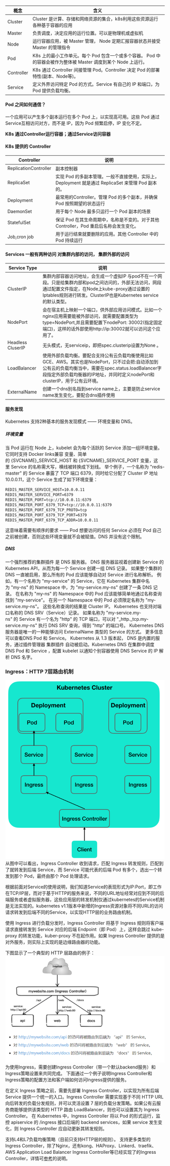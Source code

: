 概念 |	含义
-|-
Cluster |	Cluster 是计算、存储和网络资源的集合，k8s利用这些资源运行各种基于容器的应用
Master |	负责调度，决定应用的运行位置。可以是物理机或虚拟机
Node	|运行容器应用，被 Master 管理， Node 定期汇报容器状态并接受 Master 的管理指令
Pod |	K8s 上的最小工作单元。每个 Pod 包含一个或多个容器。 Pod 中的容器会被作为整体被 Master 调度到某个 Node 上运行。
Controller |	K8s 通过 Controller 间接管理 Pod。Controller 决定 Pod 的部署特性(副本、Node等)。
Service |	定义外界访问特定 Pod 的方式。Service 有自己的 IP 和端口，为 Pod 提供负载均衡。

#### Pod 之间如何通信？

一个应用可以产生多个副本运行在多个 Pod 上，以实现高可用。这些 Pod 通过Service互相访问对方，而不是 IP，因为 Pod 频繁启停，IP 变化不定。

**K8s 通过Controller运行容器；通过Service访问容器**

#### K8s 提供的 Controller

Controller | 说明
-|-
ReplicationController | 副本控制器
ReplicaSet |	实现 Pod 的多副本管理。一般不直接使用，实际上，Deployment 就是通过 ReplicaSet 来管理 Pod 副本的。
Deployment |	最常用的Controller。管理 Pod 的多个副本，并确保 Pod 按照期望的状态运行
DaemonSet |	用于每个 Node 最多只运行一个 Pod 副本的场景
StatefulSet |	保证 Pod 在其生命周期中，名称是不变的。对于其他 Controller，Pod 重启后名称会发生变化。
Job,cron job |	用于运行结束就要删除的应用。其他 Controller 中的 Pod 持续运行



#### Services 一般有两种访问 对集群内部的访问， 集群外部的访问
Service Type | 说明
-|-
ClusterIP  | 集群内部容器访问地址，会生成一个虚拟IP 与pod不在一个网段。只是给集群内部和pod之间访问的，外部无法访问，网段通过配置文件指定，在Node上kube-proxy通过设置的Iptables规则进行转发。ClusterIP也是Kubernetes service的默认类型。
NodePort  | 会在宿主机上映射一个端口，供外部应用访问模式。比如一个nginx应用需要能被外部访问，就需要配置类型为type=NodePort,并且需要配置下nodePort: 30002(指定固定端口)，这样的话外部使用http://ip:30002就可以访问这个应用了。
Headless CluserIP   | 无头模式，无serviceip，即把spec.clusterip设置为None 。
LoadBalancer   | 使用外部负载均衡。要配合支持公有云负载均衡使用比如GCE、AWS。其实也是NodePort，只不过会把<NodeIP>:<NodePort>自动添加到公有云的负载均衡当中，需要在spec.status.loadBalancer字段指定外部负载均衡器的IP地址，并同时定义nodePort和clusterIP，用于公有云环境。
ExternalName   |    创建一个dns别名指到service name上，主要是防止service name发生变化，要配合dns插件使用


#### 服务发现
Kubernetes 支持2种基本的服务发现模式 —— 环境变量和 DNS。

##### 环境变量
当 Pod 运行在 Node 上，kubelet 会为每个活跃的 Service 添加一组环境变量。 它同时支持 Docker links兼容 变量、简单的 {SVCNAME}_SERVICE_HOST 和 {SVCNAME}_SERVICE_PORT 变量，这里 Service 的名称需大写，横线被转换成下划线。
举个例子，一个名称为 "redis-master" 的 Service 暴露了 TCP 端口 6379，同时给它分配了 Cluster IP 地址 10.0.0.11，这个 Service 生成了如下环境变量：
```
REDIS_MASTER_SERVICE_HOST=10.0.0.11
REDIS_MASTER_SERVICE_PORT=6379
REDIS_MASTER_PORT=tcp://10.0.0.11:6379
REDIS_MASTER_PORT_6379_TCP=tcp://10.0.0.11:6379
REDIS_MASTER_PORT_6379_TCP_PROTO=tcp
REDIS_MASTER_PORT_6379_TCP_PORT=6379
REDIS_MASTER_PORT_6379_TCP_ADDR=10.0.0.11
```
这意味着需要有顺序的要求 —— Pod 想要访问的任何 Service 必须在 Pod 自己之前被创建，否则这些环境变量就不会被赋值。DNS 并没有这个限制。
##### DNS
一个强烈推荐的集群插件 是 DNS 服务器。 DNS 服务器监视着创建新 Service 的 Kubernetes API，从而为每一个 Service 创建一组 DNS 记录。 如果整个集群的 DNS 一直被启用，那么所有的 Pod 应该能够自动对 Service 进行名称解析。
例如，有一个名称为 "my-service" 的 Service，它在 Kubernetes 集群中名为 "my-ns" 的 Namespace 中，为 "my-service.my-ns" 创建了一条 DNS 记录。 在名称为 "my-ns" 的 Namespace 中的 Pod 应该能够简单地通过名称查询找到 "my-service"。 在另一个 Namespace 中的 Pod 必须限定名称为 "my-service.my-ns"。 这些名称查询的结果是 Cluster IP。
Kubernetes 也支持对端口名称的 DNS SRV（Service）记录。 如果名称为 "my-service.my-ns" 的 Service 有一个名为 "http" 的 TCP 端口，可以对 "_http._tcp.my-service.my-ns" 执行 DNS SRV 查询，得到 "http" 的端口号。
Kubernetes DNS 服务器是唯一的一种能够访问 ExternalName 类型的 Service 的方式。 更多信息可以查看DNS Pod 和 Service。
Kubernetes 从 1.3 版本起， DNS 是内置的服务，通过插件管理器 集群插件 自动被启动。Kubernetes DNS 在集群中调度 DNS Pod 和 Service ，配置 kubelet 以通知个别容器使用 DNS Service 的 IP 解析 DNS 名字。


### Ingress：HTTP 7层路由机制
![ingress](../img/ingress_2.png)
从图中可以看出，Ingress Controller 收到请求，匹配 Ingress 转发规则，匹配到了就转发到后端 Service，而 Service 可能代表的后端 Pod 有多个，选出一个转发到那个 Pod，最终由那个 Pod 处理请求。

根据前面对Service的使用说明，我们知道Service的表现形式为IP:Port，即工作在TCP/IP层，而对于基于HTTP的服务来说，不同的URL地址经常对应到不同的后端服务或者虚拟服务器，这些应用层的转发机制仅通过kubernetes的Service机制是无法实现的。kubernetes v1.1版本中新增的Ingress资源对象将不同URL的访问请求转发到后端不同的Service，以实现HTTP层的业务路由机制。

使用 Ingress 进行负载分发时，Ingress Controller 将基于 Ingress 规则将客户端请求直接转发到 Service 对应的后端 Endpoint（即 Pod）上，这样会跳过 kube-proxy 的转发功能，kuber-proxy 不在起作用。如果 Ingress Controller 提供的是对外服务，则实际上实现的是边缘路由器的功能。

下图显示了一个典型的 HTTP 层路由的例子：
![ingress](../img/ingress_1.png)
为使用Ingress，需要创建Ingress Controller（带一个默认backend服务）和Ingress策略设置来共同完成。
下面通过一个例子说明Ingress Controller和Ingress策略的配置方法和客户端如何访问Ingress提供的服务。

在定义 Ingress 策略之前，需要先部署 Ingress Controller，以实现为所有后端 Service 提供一个统一的入口。Ingress Controller 需要实现基于不同 HTTP URL 向后转发的负载分发规则，并可以灵活设置 7 层的负载分发策略。如果公有云服务商能够提供该类型的 HTTP 路由 LoadBalancer，则也可以设置其为 Ingress Controller。
在 Kubernetes 中，Ingress Controller 将以 Pod 的形式运行，监控 apiservice 的 /ingress 接口后端的 backend services，如果 service 发生变化，则 Ingress Controller 应自动更新其转发规则。


支持L4和L7负载均衡策略（目前只支持HTTP层的规则）。
支持更多类型的Ingress Controller，除了Nginx，还有kong、HAProxy、Linkerd、traefik、AWS Application Load Balancer Ingress Controller等已经实现了的Ingress Controller，详情可[参考](https://github.com/kubernetes/ingress-nginx/blob/master/docs/catalog.md)的说明。